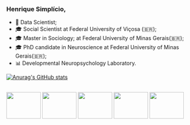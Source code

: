 ### Henrique Simplício,
- 🙂 Data Scientist;
- 🎓 Social Scientist at Federal University of Viçosa (🇧🇷);
- 🎓 Master in Sociology; at Federal University of Minas Gerais(🇧🇷);
- 🎓 PhD candidate in Neuroscience at Federal University of Minas Gerais(🇧🇷);
- 📊 Developmental Neuropsychology Laboratory.

<div>
  
  [![Anurag's GitHub stats](https://github-readme-stats.vercel.app/api?username=henriquesimplicio&hide=stars,commits,prs,issues,contribs&&show_icons=true&theme=tokyonight)](https://github.com/anuraghazra/github-readme-stats)

<div style ="display> inline_block"><br>
<img align "center" height = "70" width = "90" <link rel="stylesheet" <img src="https://cdn.jsdelivr.net/gh/devicons/devicon/icons/jupyter/jupyter-original.svg" />
<img align "center" height = "70" width = "90" <link rel="stylesheet" <img src="https://cdn.jsdelivr.net/gh/devicons/devicon/icons/python/python-original-wordmark.svg" />
<img align "center" height = "70" width = "90" <img src="https://cdn.jsdelivr.net/gh/devicons/devicon/icons/rstudio/rstudio-original.svg" />
<img align "center" height = "70" width = "90" <img src="https://cdn.jsdelivr.net/gh/devicons/devicon/icons/github/github-original-wordmark.svg" />
<img align "center" height = "70" width = "90" <img src="https://cdn.jsdelivr.net/gh/devicons/devicon/icons/pycharm/pycharm-original.svg" />


